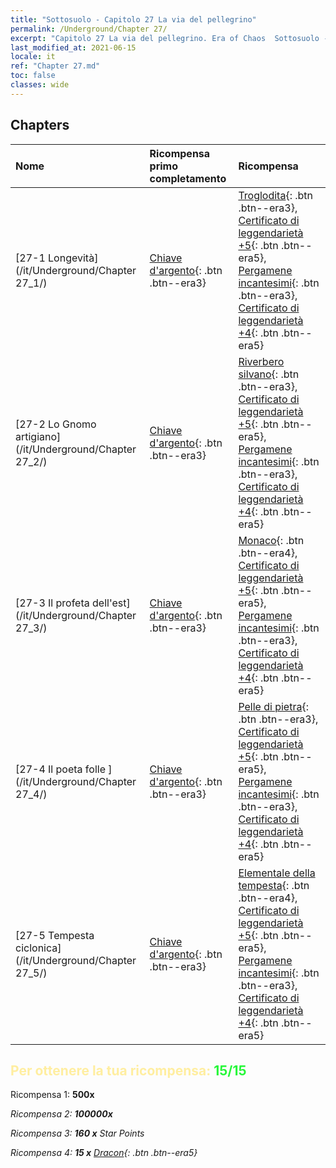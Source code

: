 ```yaml
---
title: "Sottosuolo - Capitolo 27 La via del pellegrino"
permalink: /Underground/Chapter 27/
excerpt: "Capitolo 27 La via del pellegrino. Era of Chaos  Sottosuolo - Capitolo 27. La via del pellegrino"
last_modified_at: 2021-06-15
locale: it
ref: "Chapter 27.md"
toc: false
classes: wide
---
```


## Chapters

  | Nome |  Ricompensa primo completamento | Ricompensa |
  |:------------|:------------|:------------| 
  | [27-1 Longevità](/it/Underground/Chapter 27_1/) | [Chiave d'argento](/ItemsIT/con_693/){: .btn .btn--era3} | [Troglodita](/ItemsIT/unt_244/){: .btn .btn--era3}, [Certificato di leggendarietà +5](/ItemsIT/mat_102/){: .btn .btn--era5}, [Pergamene incantesimi](/ItemsIT/con_694/){: .btn .btn--era3}, [Certificato di leggendarietà +4](/ItemsIT/mat_95/){: .btn .btn--era5} |
  | [27-2 Lo Gnomo artigiano](/it/Underground/Chapter 27_2/) | [Chiave d'argento](/ItemsIT/con_693/){: .btn .btn--era3} | [Riverbero silvano](/ItemsIT/her_465/){: .btn .btn--era3}, [Certificato di leggendarietà +5](/ItemsIT/mat_102/){: .btn .btn--era5}, [Pergamene incantesimi](/ItemsIT/con_694/){: .btn .btn--era3}, [Certificato di leggendarietà +4](/ItemsIT/mat_95/){: .btn .btn--era5} |
  | [27-3 Il profeta dell'est](/it/Underground/Chapter 27_3/) | [Chiave d'argento](/ItemsIT/con_693/){: .btn .btn--era3} | [Monaco](/ItemsIT/unt_194/){: .btn .btn--era4}, [Certificato di leggendarietà +5](/ItemsIT/mat_102/){: .btn .btn--era5}, [Pergamene incantesimi](/ItemsIT/con_694/){: .btn .btn--era3}, [Certificato di leggendarietà +4](/ItemsIT/mat_95/){: .btn .btn--era5} |
  | [27-4 Il poeta folle ](/it/Underground/Chapter 27_4/) | [Chiave d'argento](/ItemsIT/con_693/){: .btn .btn--era3} | [Pelle di pietra](/ItemsIT/her_452/){: .btn .btn--era3}, [Certificato di leggendarietà +5](/ItemsIT/mat_102/){: .btn .btn--era5}, [Pergamene incantesimi](/ItemsIT/con_694/){: .btn .btn--era3}, [Certificato di leggendarietà +4](/ItemsIT/mat_95/){: .btn .btn--era5} |
  | [27-5 Tempesta ciclonica](/it/Underground/Chapter 27_5/) | [Chiave d'argento](/ItemsIT/con_693/){: .btn .btn--era3} | [Elementale della tempesta](/ItemsIT/unt_263/){: .btn .btn--era4}, [Certificato di leggendarietà +5](/ItemsIT/mat_102/){: .btn .btn--era5}, [Pergamene incantesimi](/ItemsIT/con_694/){: .btn .btn--era3}, [Certificato di leggendarietà +4](/ItemsIT/mat_95/){: .btn .btn--era5} |


## <span style="color: #ffeea0">Per ottenere la tua ricompensa: </span><span style="color: #27f73a">15/15</span>

 Ricompensa 1:  **500x** <i class="fas fa-gem"/>

 Ricompensa 2:  **100000x** <i class="fas fa-coins"/>

 Ricompensa 3: **160 x** Star Points

 Ricompensa 4: **15 x** [Dracon](/ItemsIT/her_387/){: .btn .btn--era5}

